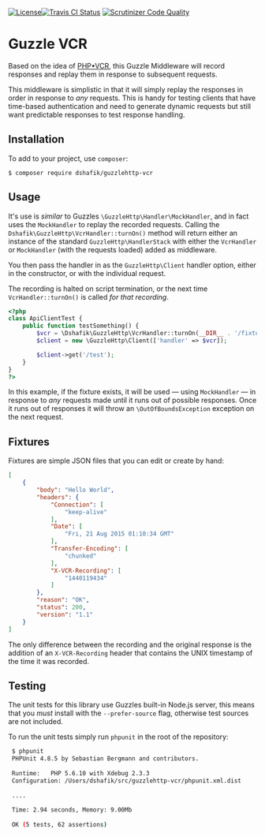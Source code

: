 [![License](https://img.shields.io/github/license/mashape/apistatus.svg)](https://github.com/dshafik/guzzlehttp-vcr)[![Travis CI Status](https://travis-ci.org/dshafik/guzzlehttp-vcr.svg?branch=master)](https://travis-ci.org/dshafik/guzzlehttp-vcr) [![Scrutinizer Code Quality](https://scrutinizer-ci.com/g/dshafik/guzzlehttp-vcr/badges/quality-score.png?b=master)](https://scrutinizer-ci.com/g/dshafik/guzzlehttp-vcr/?branch=master)

# Guzzle VCR

Based on the idea of [PHP•VCR](http://php-vcr.github.io), this Guzzle Middleware will record responses and replay them in response to subsequent requests.

This middleware is simplistic in that it will simply replay the responses in order in response to _any_ requests. This is handy for testing clients that have time-based authentication and need to generate dynamic requests but still want predictable responses to test response handling.

## Installation

To add to your project, use `composer`:

```
$ composer require dshafik/guzzlehttp-vcr
```

## Usage

It's use is _similar_ to Guzzles `\GuzzleHttp\Handler\MockHandler`, and in fact uses the `MockHandler` to replay the recorded requests. Calling the `Dshafik\GuzzleHttp\VcrHandler::turnOn()` method will return either an instance of the standard `GuzzleHttp\HandlerStack` with either the `VcrHandler` or `MockHandler` (with the requests loaded) added as middleware.

You then pass the handler in as the `GuzzleHttp\Client` handler option, either in the constructor, or with the individual request.
 
The recording is halted on script termination, or the next time `VcrHandler::turnOn()` is called _for that recording_.

```php
<?php
class ApiClientTest {
    public function testSomething() {
        $vcr = \Dshafik\GuzzleHttp\VcrHandler::turnOn(__DIR__ . '/fixtures/somethingtest.json');
        $client = new \GuzzleHttp\Client(['handler' => $vcr]);

        $client->get('/test');
    }
}
?>
```

In this example, if the fixture exists, it will be used — using `MockHandler` — in response to _any_ requests made until it runs out of possible responses. Once it runs out of responses it will throw an `\OutOfBoundsException` exception on the next request.

## Fixtures

Fixtures are simple JSON files that you can edit or create by hand:

```json
[
    {
        "body": "Hello World",
        "headers": {
            "Connection": [
                "keep-alive"
            ],
            "Date": [
                "Fri, 21 Aug 2015 01:10:34 GMT"
            ],
            "Transfer-Encoding": [
                "chunked"
            ],
            "X-VCR-Recording": [
                "1440119434"
            ]
        },
        "reason": "OK",
        "status": 200,
        "version": "1.1"
    }
]
```

The only difference between the recording and the original response is the addition of an `X-VCR-Recording` header that contains the UNIX timestamp of the time it was recorded.

## Testing

The unit tests for this library use Guzzles built-in Node.js server, this means that you _must_ install with the `--prefer-source` flag, otherwise test sources are not included.
 
To run the unit tests simply run `phpunit` in the root of the repository:
 
```sh
 $ phpunit
 PHPUnit 4.8.5 by Sebastian Bergmann and contributors.
 
 Runtime:	PHP 5.6.10 with Xdebug 2.3.3
 Configuration:	/Users/dshafik/src/guzzlehttp-vcr/phpunit.xml.dist
 
 ....
 
 Time: 2.94 seconds, Memory: 9.00Mb
 
 OK (5 tests, 62 assertions)
```
